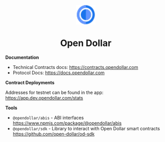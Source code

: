 <p align="center">
<img width="60" height="60"  src="https://raw.githubusercontent.com/open-dollar/.github/main/od-logo.svg">
</p>
<h1 align="center">
  Open Dollar
</h1>

**Documentation**

- Technical Contracts docs: https://contracts.opendollar.com
- Protocol Docs: https://docs.opendollar.com

**Contract Deployments**

Addresses for testnet can be found in the app: https://app.dev.opendollar.com/stats

**Tools**

- `@opendollar/abis` - ABI interfaces https://www.npmjs.com/package/@opendollar/abis
- `@opendollar/sdk` - Library to interact with Open Dollar smart contracts https://github.com/open-dollar/od-sdk
